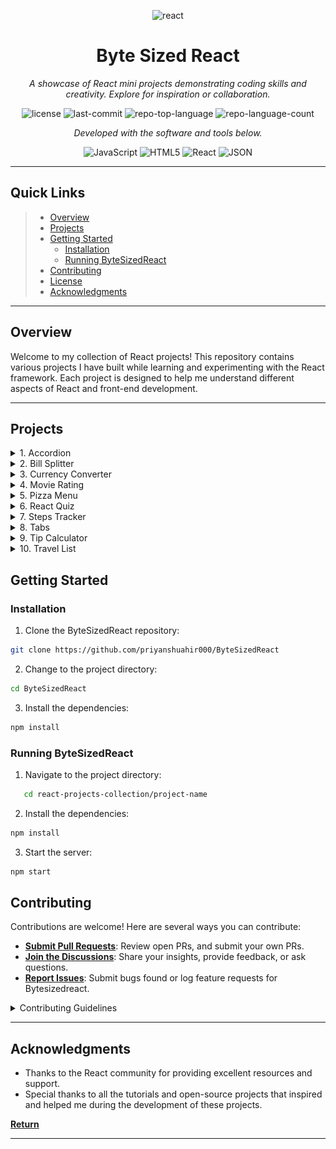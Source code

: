 <p align="center">
  <img width="250" height="250" src="https://img.icons8.com/clouds/500/react.png" alt="react"/>
</p>
<p align="center">
    <h1 align="center">Byte Sized React</h1>
</p>
<p align="center">
    <em>A showcase of React mini projects demonstrating coding skills and creativity. Explore for inspiration or collaboration. </em>
</p>
<p align="center">
	<img src="https://img.shields.io/github/license/priyanshuahir000/ByteSizedReact?style=flat&color=0080ff" alt="license">
	<img src="https://img.shields.io/github/last-commit/priyanshuahir000/ByteSizedReact?style=flat&logo=git&logoColor=white&color=0080ff" alt="last-commit">
	<img src="https://img.shields.io/github/languages/top/priyanshuahir000/ByteSizedReact?style=flat&color=0080ff" alt="repo-top-language">
	<img src="https://img.shields.io/github/languages/count/priyanshuahir000/ByteSizedReact?style=flat&color=0080ff" alt="repo-language-count">
<p>
<p align="center">
		<em>Developed with the software and tools below.</em>
</p>
<p align="center">
	<img src="https://img.shields.io/badge/JavaScript-F7DF1E.svg?style=flat&logo=JavaScript&logoColor=black" alt="JavaScript">
	<img src="https://img.shields.io/badge/HTML5-E34F26.svg?style=flat&logo=HTML5&logoColor=white" alt="HTML5">
	<img src="https://img.shields.io/badge/React-61DAFB.svg?style=flat&logo=React&logoColor=black" alt="React">
	<img src="https://img.shields.io/badge/JSON-000000.svg?style=flat&logo=JSON&logoColor=white" alt="JSON">
</p>
<hr>

##  Quick Links

> - [ Overview](#-overview)
> - [ Projects](#-projects)
> - [ Getting Started](#-getting-started)
>   - [ Installation](#-installation)
>   - [ Running ByteSizedReact](#-running-ByteSizedReact)
> - [ Contributing](#-contributing)
> - [ License](#-license)
> - [ Acknowledgments](#-acknowledgments)

---

##  Overview

Welcome to my collection of React projects! This repository contains various projects I have built while learning and experimenting with the React framework. Each project is designed to help me understand different aspects of React and front-end development.

---

## Projects
<details>
  <summary>1. Accordion</summary>
  <p>An interactive accordion component that allows users to expand and collapse sections of content.</p>
  
  **Live Demo:** [Accordion](./accordion)
     <br>
  **ScreenShot**![Accordion Screenshot](https://github.com/priyanshuahir000/ByteSizedReact/blob/main/bill-splitter/public/logo512.png)
</details>
<details>
  <summary>2. Bill Splitter</summary>
  <p>A handy app to split bills among friends, calculate each person's share, and handle tip distribution.</p>
    
  **Live Demo:** [Accordion](./accordion)
     <br>
  **ScreenShot**![Accordion Screenshot](https://github.com/priyanshuahir000/ByteSizedReact/blob/main/bill-splitter/public/logo512.png)
</details>
<details>
  <summary>3. Currency Converter</summary>
  <p>A simple currency converter that fetches real-time exchange rates and converts amounts between different currencies.</p>
    
  **Live Demo:** [Accordion](./accordion)
     <br>
  **ScreenShot**![Accordion Screenshot](https://github.com/priyanshuahir000/ByteSizedReact/blob/main/bill-splitter/public/logo512.png)
</details>
<details>
  <summary>4. Movie Rating</summary>
  <p>A movie rating app where users can search for movies, view details, and rate them. Utilizes custom hooks for enhanced functionality.</p>
   
  **Live Demo:** [Accordion](./accordion)
     <br>
  **ScreenShot**![Accordion Screenshot](https://github.com/priyanshuahir000/ByteSizedReact/blob/main/bill-splitter/public/logo512.png)
</details>
<details>
  <summary>5. Pizza Menu</summary>
  <p>An interactive menu for a pizza restaurant, allowing users to browse different pizza options and add them to their order.</p>
   
  **Live Demo:** [Accordion](./accordion)
     <br>
  **ScreenShot**![Accordion Screenshot](https://github.com/priyanshuahir000/ByteSizedReact/blob/main/bill-splitter/public/logo512.png)
</details>
<details>
  <summary>6. React Quiz</summary>
  <p>A quiz application built with React, featuring multiple-choice questions and scoring.</p>
    
  **Live Demo:** [Accordion](./accordion)
     <br>
  **ScreenShot**![Accordion Screenshot](https://github.com/priyanshuahir000/ByteSizedReact/blob/main/bill-splitter/public/logo512.png)
</details>
<details>
  <summary>7. Steps Tracker</summary>
  <p>A simple app to track daily steps and visualize progress.</p>
   
  **Live Demo:** [Accordion](./accordion)
     <br>
  **ScreenShot**![Accordion Screenshot](https://github.com/priyanshuahir000/ByteSizedReact/blob/main/bill-splitter/public/logo512.png)
</details>
<details>
  <summary>8. Tabs</summary>
  <p>A tabbed interface that fetches and displays dynamic data for different tabs.</p>
    
  **Live Demo:** [Accordion](./accordion)
     <br>
  **ScreenShot**![Accordion Screenshot](https://github.com/priyanshuahir000/ByteSizedReact/blob/main/bill-splitter/public/logo512.png)
</details>
<details>
  <summary>9. Tip Calculator</summary>
  <p>An easy-to-use tip calculator to quickly determine how much to tip based on the bill amount and desired tip percentage.</p>
   
  **Live Demo:** [Accordion](./accordion)
     <br>
  **ScreenShot**![Accordion Screenshot](https://github.com/priyanshuahir000/ByteSizedReact/blob/main/bill-splitter/public/logo512.png)
</details>
<details>
  <summary>10. Travel List</summary>
  <p>An app to create and manage a travel packing list, ensuring you never forget essential items on your trips.</p>
    
  **Live Demo:** [Accordion](./accordion)
     <br>
  **ScreenShot**![Accordion Screenshot](https://github.com/priyanshuahir000/ByteSizedReact/blob/main/bill-splitter/public/logo512.png)
</details>



##  Getting Started

###  Installation

1. Clone the ByteSizedReact repository:

```sh
git clone https://github.com/priyanshuahir000/ByteSizedReact
```

2. Change to the project directory:

```sh
cd ByteSizedReact
```

3. Install the dependencies:

```sh
npm install
```

###  Running ByteSizedReact

1. Navigate to the project directory:
```sh
   cd react-projects-collection/project-name
```

2. Install the dependencies:
```sh
npm install
```

3. Start the server:
```sh
npm start
``` 


##  Contributing

Contributions are welcome! Here are several ways you can contribute:

- **[Submit Pull Requests](https://github.com/priyanshuahir000/ByteSizedReact/blob/main/CONTRIBUTING.md)**: Review open PRs, and submit your own PRs.
- **[Join the Discussions](https://github.com/priyanshuahir000/ByteSizedReact/discussions)**: Share your insights, provide feedback, or ask questions.
- **[Report Issues](https://github.com/priyanshuahir000/ByteSizedReact/issues)**: Submit bugs found or log feature requests for Bytesizedreact.

<details closed>
    <summary>Contributing Guidelines</summary>

1. **Fork the Repository**: Start by forking the project repository to your GitHub account.
2. **Clone Locally**: Clone the forked repository to your local machine using a Git client.
   ```sh
   git clone https://github.com/priyanshuahir000/ByteSizedReact
   ```
3. **Create a New Branch**: Always work on a new branch, giving it a descriptive name.
   ```sh
   git checkout -b new-feature-x
   ```
4. **Make Your Changes**: Develop and test your changes locally.
5. **Commit Your Changes**: Commit with a clear message describing your updates.
   ```sh
   git commit -m 'Implemented new feature x.'
   ```
6. **Push to GitHub**: Push the changes to your forked repository.
   ```sh
   git push origin new-feature-x
   ```
7. **Submit a Pull Request**: Create a PR against the original project repository. Clearly describe the changes and their motivations.

Once your PR is reviewed and approved, it will be merged into the main branch.

</details>

---

##  Acknowledgments

- Thanks to the React community for providing excellent resources and support.
- Special thanks to all the tutorials and open-source projects that inspired and helped me during the development of these projects.

[**Return**](#-quick-links)

---
